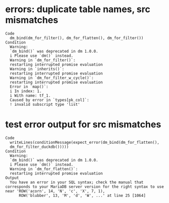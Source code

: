 # errors: duplicate table names, src mismatches

    Code
      dm_bind(dm_for_filter(), dm_for_flatten(), dm_for_filter())
    Condition
      Warning:
      `dm_bind()` was deprecated in dm 1.0.0.
      i Please use `dm()` instead.
      Warning in `dm_for_filter()`:
      restarting interrupted promise evaluation
      Warning in `inherits()`:
      restarting interrupted promise evaluation
      Warning in `dm_for_filter_w_cycle()`:
      restarting interrupted promise evaluation
      Error in `map()`:
      i In index: 1.
      i With name: tf_1.
      Caused by error in `types[pk_col]`:
      ! invalid subscript type 'list'

# test error output for src mismatches

    Code
      writeLines(conditionMessage(expect_error(dm_bind(dm_for_flatten(),
      dm_for_filter_duckdb()))))
    Condition
      Warning:
      `dm_bind()` was deprecated in dm 1.0.0.
      i Please use `dm()` instead.
      Warning in `dm_for_flatten()`:
      restarting interrupted promise evaluation
    Output
      You have an error in your SQL syntax; check the manual that corresponds to your MariaDB server version for the right syntax to use near 'ROW('acorn', 14, 'N', 'c', 'X', 7, 1),
          ROW('blubber', 13, 'M', 'd', 'W', ...' at line 25 [1064]


